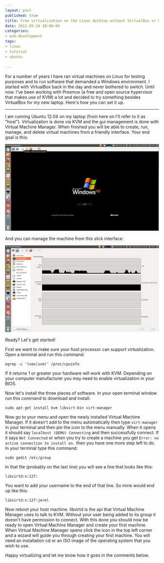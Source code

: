 ```yaml
---
layout: post
published: true
title: Free virtualization on the Linux desktop without VirtualBox or VMware
date: 2012-05-24 18:00:00
categories:
- web-development
tags:
- linux
- tutorial
- ubuntu

---
```


For a number of years I have ran virtual machines on Linux for testing purposes and to run software that demanded a Windows environment. I started with VirtualBox back in the day and never bothered to switch. Until now. I&#39;ve been working with Proxmox (a free and open source hypervisor that makes use of KVM) a lot and decided to try something besides VirtualBox for my new laptop. Here&#39;s how you can set it up.

---


I am running Ubuntu 12.04 on my laptop (from here on I'll refer to it as "host"). Virtualization is done via KVM and the gui management is done with Virtual Machine Manager. When finished you will be able to create, run, manage, and delete virtual machines from a friendly interface. Your end goal is this:

![booting-xp.png](/assets/blog/booting-xp.png)

And you can manage the machine from this slick interface:

![xp-performance.png](/assets/blog/xp-performance.png)

 Ready? Let's get started!

First we want to make sure your host processor can support virtualization. Open a terminal and run this command:

    egrep -c '(vmx|svm)' /proc/cpuinfo

If it returns 1 or greater your hardware will work with KVM. Depending on your computer manufacturer you may need to enable virtualization in your BIOS.

Now let's install the three pieces of software. In your open terminal window run this command to download and install:

    sudo apt-get install kvm libvirt-bin virt-manager

 Now go to your menu and open the newly installed Virtual Machine Manager. If it doesn't add to the menu automatically then type `virt-manager` in your terminal and then pin the icon to the menu manually. When it opens it should say `localhost (QEMU) Connecting` and then successfully connect. If it says `Not Connected` or when you try to create a machine you get `Error: no active connection to install on.` then you have one more step left to do. In your terminal type this command:

    sudo gedit /etc/group

In that file (probably on the last line) you will see a line that looks like this:

    libvirtd:x:127:

You want to add your username to the end of that line. So mine would end up like this:

    libvirtd:x:127:jerel

Now reboot your host machine. libvirtd is the api that Virtual Machine Manager uses to talk to KVM. Without your user being added to its group it doesn't have permission to connect. With this done you should now be ready to open Virtual Machine Manager and create your first machine. When Virtual Machine Manager opens click the icon in the top left corner and a wizard will guide you through creating your first machine. You will need an installation cd or an ISO image of the operating system that you wish to use.

Happy virtualizing and let me know how it goes in the comments below.
